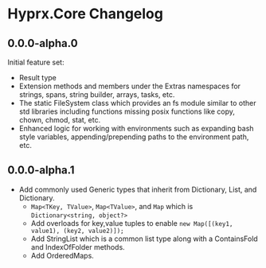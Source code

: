 # Hyprx.Core Changelog

## 0.0.0-alpha.0

Initial feature set:

- Result type
- Extension methods and members under the Extras namespaces for strings,
  spans, string builder, arrays, tasks, etc.
- The static FileSystem class which provides an fs module similar
  to other std libraries including functions missing posix functions
  like copy, chown, chmod, stat, etc.
- Enhanced logic for working with environments such as expanding
  bash style variables, appending/prepending paths to the environment
  path, etc.

## 0.0.0-alpha.1

- Add commonly used Generic types that inherit from Dictionary, List, and Dictionary.
  - `Map<TKey, TValue>`, `Map<TValue>`, and `Map` which is `Dictionary<string, object?>`
  - Add overloads for key,value tuples to enable `new Map([(key1, value1), (key2, value2)]);`
  - Add StringList which is a common list type along with a ContainsFold and IndexOfFolder methods.
  - Add OrderedMaps.
  
